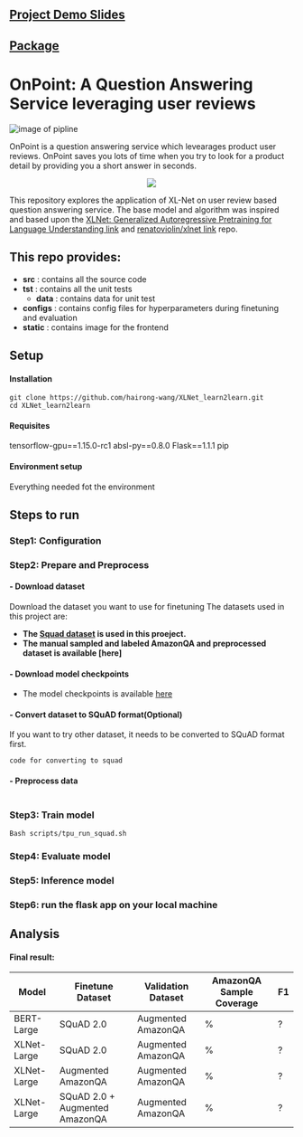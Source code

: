 ## [Project Demo Slides](https://docs.google.com/presentation/d/16pl_ZvUmtmWsFKmMWbTw3GtJ1R5X2A84t0INaWZ02Ek/edit#slide=id.g63c4d69c00_0_222)
## [Package](https://pypi.org/project/onpoint/)

# OnPoint: A Question Answering Service leveraging user reviews
![image of pipline](https://github.com/hairong-wang/XLNet_learn2learn/blob/dev-tpu_version-20191012/src/com/insightdatascience/xlnet_learn2learn/static/img/pipeline.png)

OnPoint is a question answering service which levearages product user reviews. OnPoint saves you lots of time when you try to look for a product detail by providing you a short answer in seconds. 

<p align="center">
<img src="https://github.com/hairong-wang/XLNet_learn2learn/blob/dev-tpu_version-20191012/src/com/insightdatascience/xlnet_learn2learn/static/img/demo-gif.gif">
</p>

This repository explores the application of XL-Net on user review based question answering service. The base model and algorithm was inspired and based upon the [XLNet: Generalized Autoregressive Pretraining for Language Understanding link](https://github.com/zihangdai/xlnet) and [renatoviolin/xlnet link](https://github.com/renatoviolin/xlnet) repo.

## This repo provides:
- **src** : contains all the source code
- **tst** : contains all the unit tests
  - **data** : contains data for unit test
- **configs** : contains config files for hyperparameters during finetuning and evaluation
- **static** : contains image for the frontend

## Setup

#### Installation
```
git clone https://github.com/hairong-wang/XLNet_learn2learn.git
cd XLNet_learn2learn
```
#### Requisites
tensorflow-gpu==1.15.0-rc1
absl-py==0.8.0
Flask==1.1.1
pip

#### Environment setup
Everything needed fot the environment

## Steps to run

### Step1: Configuration 

### Step2: Prepare and Preprocess
#### - Download dataset
Download the dataset you want to use for finetuning
The datasets used in this project are:
- **The [Squad dataset](https://rajpurkar.github.io/SQuAD-explorer/) is used in this proeject.**
- **The manual sampled and labeled AmazonQA and preprocessed dataset is available [here]**

#### - Download model checkpoints
- The model checkpoints is available [here]()

#### - Convert dataset to SQuAD format(Optional)
If you want to try other dataset, it needs to be converted to SQuAD format first.
```
code for converting to squad
```
#### - Preprocess data
```
```
### Step3: Train model
```
Bash scripts/tpu_run_squad.sh
```

### Step4: Evaluate model

### Step5: Inference model

### Step6: run the flask app on your local machine

## Analysis

#### Final result:

Model | Finetune Dataset | Validation Dataset | AmazonQA Sample Coverage | F1
------|------------------|--------------------|--------------------------|--- 
BERT-Large | SQuAD 2.0 | Augmented AmazonQA | % | ?
XLNet-Large | SQuAD 2.0 | Augmented AmazonQA | % | ? 
XLNet-Large | Augmented AmazonQA | Augmented AmazonQA | % | ? 
XLNet-Large | SQuAD 2.0 + Augmented AmazonQA | Augmented AmazonQA | % | ? 

